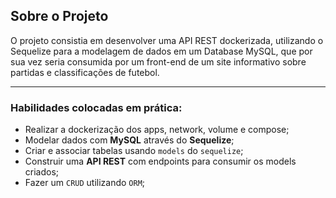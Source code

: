 ## Sobre o Projeto
O projeto consistia em desenvolver uma API REST dockerizada, utilizando o Sequelize para a modelagem de dados em um Database MySQL, que por sua vez seria consumida por um front-end de um site informativo sobre partidas e classificações de futebol.

---

### Habilidades colocadas em prática:
 - Realizar a dockerização dos apps, network, volume e compose;
 - Modelar dados com **MySQL** através do **Sequelize**;
 - Criar e associar tabelas usando `models` do `sequelize`;
 - Construir uma **API REST** com endpoints para consumir os models criados;
 - Fazer um `CRUD` utilizando `ORM`;
